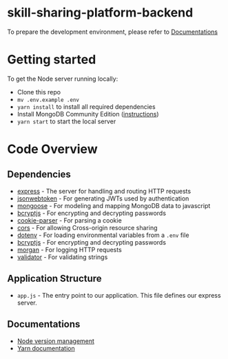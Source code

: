 # skill-sharing-platform-backend

To prepare the development environment, please refer to [Documentations](#documentations)

# Getting started

To get the Node server running locally:

- Clone this repo
- `mv .env.example .env`
- `yarn install` to install all required dependencies
- Install MongoDB Community Edition ([instructions](https://docs.mongodb.com/manual/installation/#tutorials))
- `yarn start` to start the local server

# Code Overview

## Dependencies

- [express](https://github.com/expressjs/express) - The server for handling and routing HTTP requests
- [jsonwebtoken](https://github.com/auth0/node-jsonwebtoken) - For generating JWTs used by authentication
- [mongoose](https://github.com/Automattic/mongoose) - For modeling and mapping MongoDB data to javascript 
- [bcryptjs](https://www.npmjs.com/package/bcryptjs) - For encrypting and decrypting passwords
- [cookie-parser](https://www.npmjs.com/package/cookie-parser) - For parsing a cookie
- [cors](https://www.npmjs.com/package/cors) - For allowing Cross-origin resource sharing
- [dotenv](https://www.npmjs.com/package/dotenv) - For loading environmental variables from a `.env` file
- [bcryptjs](https://www.npmjs.com/package/bcryptjs) - For encrypting and decrypting passwords
- [morgan](https://www.npmjs.com/package/morgan) - For logging HTTP requests
- [validator](https://www.npmjs.com/package/validator) - For validating strings



## Application Structure

- `app.js` - The entry point to our application. This file defines our express server.

## Documentations
* [Node version management](https://github.com/tj/n)
* [Yarn documentation](https://legacy.yarnpkg.com/en/docs)
